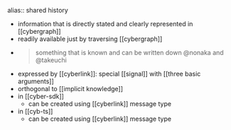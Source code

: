 alias:: shared history

- information that is directly stated and clearly represented in [[cybergraph]]
- readily available just by traversing [[cybergraph]]
- > something that is known and can be written down @nonaka and @takeuchi
- expressed by [[cyberlink]]: special [[signal]] with [[three basic arguments]]
- orthogonal to [[implicit knowledge]]
- in [[cyber-sdk]]
	- can be created using [[cyberlink]] message type
- in [[cyb-ts]]
	- can be created using [[cyberlink]] message type